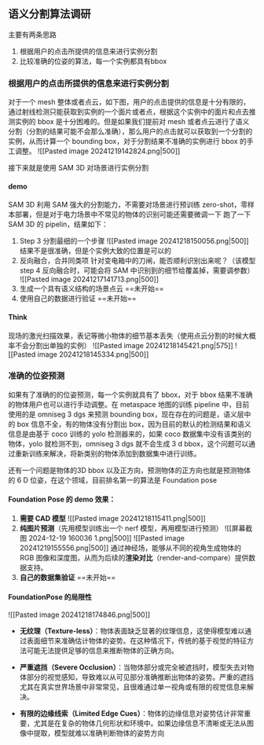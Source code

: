 ## 语义分割算法调研
主要有两条思路
1. 根据用户的点击所提供的信息来进行实例分割
2. 比较准确的位姿的算法，每一个实例都具有bbox
   
### 根据用户的点击所提供的信息来进行实例分割
对于一个 mesh 整体或者点云，如下图，用户的点击提供的信息是十分有限的，通过射线检测只能获取到实例的一个面片或者点，根据这个实例中的面片和点去推测实例的 bbox 是十分困难的。但是如果我们提前对 mesh 或者点云进行了语义分割（分割的结果可能不会那么准确），那么用户的点击就可以获取到一个分割的实例，从而计算一个 bounding box，对于分割结果不准确的实例进行 bbox 的手工调整。
![[Pasted image 20241219142824.png|500]]

接下来就是使用 SAM 3D 对场景进行实例分割
#### demo
SAM 3D 利用 SAM 强大的分割能力，不需要对场景进行预训练 zero-shot，零样本部署，但是对于电力场景中不常见的物体的识别可能还需要微调一下
跑了一下 SAM 3D 的 pipelin，结果如下：
1. Step 3 分割最细的一个步骤
![[Pasted image 20241218150056.png|500]]
结果不是很准确，但是个实例大致的位置是可以的
2. 反向融合，合并同类项
针对变电箱中的刀闸，能否顺利识别出来呢？（该模型 step 4 反向融合时，可能会将 SAM 中识别到的细节给覆盖掉，需要调参数）
![[Pasted image 20241217141713.png|500]]
3. 生成一个具有语义结构的场景点云
==未开始==
4. 使用自己的数据进行验证
==未开始==
#### Think
现场的激光扫描效果，表记等微小物体的细节基本丢失（使用点云分割的时候大概率不会分割出单独的实例）
![[Pasted image 20241218145421.png|575]] ![[Pasted image 20241218145334.png|500]]
### 准确的位姿预测
如果有了准确的的位姿预测，每一个实例就具有了 bbox，对于 bbox 结果不准确的物体用户也可以进行手动调整。在 metaspace 地图的训练 pipeline 中，目前使用的是 omniseg 3 dgs 来预测 bounding box，现在存在的问题是，语义层中的 box 信息不全，有的物体没有分割出 box，因为目前的默认的检测结果和语义信息是由基于 coco 训练的 yolo 检测器来的，如果 coco 数据集中没有该类别的物体，yolo 就检测不到，omniseg 3 dgs 就不会生成 3 d bbox，这个问题可以通过重新训练来解决，将新类别的物体添加到数据集中进行训练。

还有一个问题是物体的3D bbox 以及正方向，预测物体的正方向也就是预测物体的 6 D 位姿，在这个领域，目前排名第一的算法是 Foundation pose
   
#### Foundation Pose 的 demo 效果：
1. **需要 CAD 模型**
![[Pasted image 20241218115411.png|500]]
2. **纯图片预测**（先用模型训练出一个 nerf 模型，再用模型进行预测）
![[屏幕截图 2024-12-19 160036 1.png|500]]  ![[Pasted image 20241219155556.png|500]]
通过神经场，能够从不同的视角生成物体的 RGB 图像和深度图，从而为后续的**渲染对比**（render-and-compare）提供数据支持。
3. **自己的数据集验证**
==未开始==
#### FoundationPose 的局限性
![[Pasted image 20241218174846.png|500]]
- **无纹理（Texture-less）**：物体表面缺乏显著的纹理信息，这使得模型难以通过表面细节来准确估计物体的姿势。在这种情况下，传统的基于视觉的特征方法可能无法提供足够的信息来推断物体的正确方向。
    
- **严重遮挡（Severe Occlusion）**：当物体部分或完全被遮挡时，模型失去对物体部分的视觉感知，导致难以从可见部分准确推断出物体的姿势。严重的遮挡尤其在真实世界场景中非常常见，且很难通过单一视角或有限的视觉信息来解决。
    
- **有限的边缘线索（Limited Edge Cues）**：物体的边缘信息对姿势估计非常重要，尤其是在复杂的物体几何形状和环境中。如果边缘信息不清晰或无法从图像中提取，模型就难以准确判断物体的姿势方向
